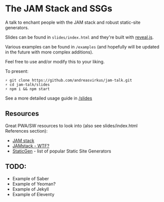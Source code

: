 # The JAM Stack and SSGs

A talk to enchant people with the JAM stack and robust static-site generators.

Slides can be found in `slides/index.html` and they're built with [reveal.js](https://github.com/hakimel/reveal.js).

Various examples can be found in `/examples` (and hopefully will be updated in the future with more
complex additions).

Feel free to use and/or modify this to your liking.

To present:

```
⚡ git clone https://github.com/andreasvirkus/jam-talk.git
⚡ cd jam-talk/slides
⚡ npm i && npm start
```

See a more detailed usage guide in [/slides](slides/README.md)

## Resources

Great PWA/SW resources to look into (also see slides/index.html References section):

- [JAM stack](https://jamstack.org/)
- [JAMstack - WTF?](https://jamstack.wtf)
- [StaticGen](https://www.staticgen.com/) - list of popular Static Site Generators

## TODO:
- Example of Saber
- Example of Yeoman?
- Example of Jekyll
- Example of Eleventy

